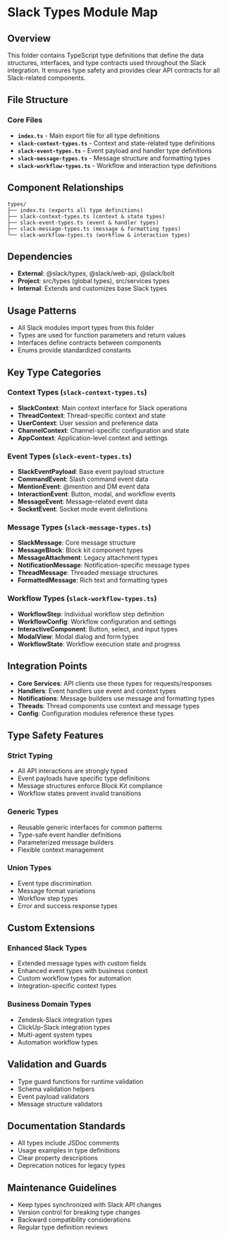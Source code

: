 # Slack Types Module Map

## Overview
This folder contains TypeScript type definitions that define the data structures, interfaces, and type contracts used throughout the Slack integration. It ensures type safety and provides clear API contracts for all Slack-related components.

## File Structure

### Core Files
- **`index.ts`** - Main export file for all type definitions
- **`slack-context-types.ts`** - Context and state-related type definitions
- **`slack-event-types.ts`** - Event payload and handler type definitions
- **`slack-message-types.ts`** - Message structure and formatting types
- **`slack-workflow-types.ts`** - Workflow and interaction type definitions

## Component Relationships

```
types/
├── index.ts (exports all type definitions)
├── slack-context-types.ts (context & state types)
├── slack-event-types.ts (event & handler types)
├── slack-message-types.ts (message & formatting types)
└── slack-workflow-types.ts (workflow & interaction types)
```

## Dependencies
- **External**: @slack/types, @slack/web-api, @slack/bolt
- **Project**: src/types (global types), src/services types
- **Internal**: Extends and customizes base Slack types

## Usage Patterns
- All Slack modules import types from this folder
- Types are used for function parameters and return values
- Interfaces define contracts between components
- Enums provide standardized constants

## Key Type Categories

### Context Types (`slack-context-types.ts`)
- **SlackContext**: Main context interface for Slack operations
- **ThreadContext**: Thread-specific context and state
- **UserContext**: User session and preference data
- **ChannelContext**: Channel-specific configuration and state
- **AppContext**: Application-level context and settings

### Event Types (`slack-event-types.ts`)
- **SlackEventPayload**: Base event payload structure
- **CommandEvent**: Slash command event data
- **MentionEvent**: @mention and DM event data
- **InteractionEvent**: Button, modal, and workflow events
- **MessageEvent**: Message-related event data
- **SocketEvent**: Socket mode event definitions

### Message Types (`slack-message-types.ts`)
- **SlackMessage**: Core message structure
- **MessageBlock**: Block kit component types
- **MessageAttachment**: Legacy attachment types
- **NotificationMessage**: Notification-specific message types
- **ThreadMessage**: Threaded message structures
- **FormattedMessage**: Rich text and formatting types

### Workflow Types (`slack-workflow-types.ts`)
- **WorkflowStep**: Individual workflow step definition
- **WorkflowConfig**: Workflow configuration and settings
- **InteractiveComponent**: Button, select, and input types
- **ModalView**: Modal dialog and form types
- **WorkflowState**: Workflow execution state and progress

## Integration Points
- **Core Services**: API clients use these types for requests/responses
- **Handlers**: Event handlers use event and context types
- **Notifications**: Message builders use message and formatting types
- **Threads**: Thread components use context and message types
- **Config**: Configuration modules reference these types

## Type Safety Features

### Strict Typing
- All API interactions are strongly typed
- Event payloads have specific type definitions
- Message structures enforce Block Kit compliance
- Workflow states prevent invalid transitions

### Generic Types
- Reusable generic interfaces for common patterns
- Type-safe event handler definitions
- Parameterized message builders
- Flexible context management

### Union Types
- Event type discrimination
- Message format variations
- Workflow step types
- Error and success response types

## Custom Extensions

### Enhanced Slack Types
- Extended message types with custom fields
- Enhanced event types with business context
- Custom workflow types for automation
- Integration-specific context types

### Business Domain Types
- Zendesk-Slack integration types
- ClickUp-Slack integration types
- Multi-agent system types
- Automation workflow types

## Validation and Guards
- Type guard functions for runtime validation
- Schema validation helpers
- Event payload validators
- Message structure validators

## Documentation Standards
- All types include JSDoc comments
- Usage examples in type definitions
- Clear property descriptions
- Deprecation notices for legacy types

## Maintenance Guidelines
- Keep types synchronized with Slack API changes
- Version control for breaking type changes
- Backward compatibility considerations
- Regular type definition reviews